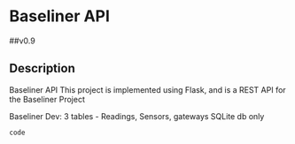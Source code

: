 # Baseliner API

 ##v0.9

## Description
Baseliner API
This project is implemented using Flask, and is a REST API for the Baseliner Project

Baseliner Dev:
3 tables - Readings, Sensors, gateways
SQLite db only

```
code
```  
